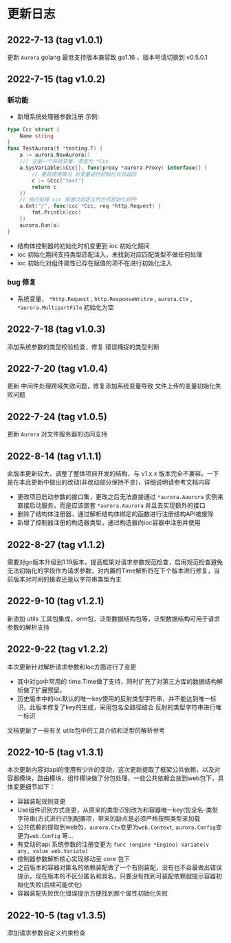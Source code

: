 # 更新日志

## 2022-7-13 (tag v1.0.1)
更新 `Aurora` golang 最低支持版本兼容致 go1.16 ，版本号请切换到 v0.5.0.1

## 2022-7-15 (tag v1.0.2)
### 新功能
- 新增系统处理器参数注册
  示例:
```go
type Ccc struct {
	Name string
}
func TestAurora(t *testing.T) {
	a := aurora.NewAurora()
	/// 注册一个系统变量，类型为 *Ccc
	a.SysVariable(&Ccc{}, func(proxy *aurora.Proxy) interface{} {
	    // 更具使用情况 对变量进行初始化并且返回
		c := &Ccc{"test"}
		return c
	})
	// 执行处理 ccc 是通过自定义的方式初始化好的
	a.Get("/", func(ccc *Ccc, req *http.Request) {
		fmt.Println(ccc)
	})
	aurora.Run(a)
} 
```

- 结构体控制器的初始化时机变更到 ioc 初始化期间
- ioc 初始化期间支持类型匹配注入，未找到对应匹配类型不做任何处理
- ioc 初始化对组件属性已存在赋值的项不在进行初始化注入

### bug 修复
- 系统变量， `*http.Request` , `http.ResponseWritre` , `aurora.Ctx` , `*aurora.MultipartFile` 初始化为空

## 2022-7-18 (tag v1.0.3)
添加系统参数的类型校验检查，修复 错误捕捉的类型判断

## 2022-7-20 (tag v1.0.4)
更新 中间件处理跨域失效问题，修复添加系统变量导致 文件上传的变量初始化失败问题

## 2022-7-24 (tag v1.0.5)
更新 `Aurora` 对文件服务器的访问支持

## 2022-8-14 (tag v1.1.1)
此版本更新较大，调整了整体项目开发的结构，与 v1.x.x 版本完全不兼容。一下是在本此更新中做出的改动(非改动部分保持不变)，详细说明请参考文档内容

- 更改项目启动参数的接口集，更改之后无法直接通过 `*aurora.Aaurora` 实例来直接启动服务，而是应该嵌套 `*aurora.Aaurora` 并且去实现额外的接口
- 删除了结构体注册器，通过解析结构体绑定的函数进行注册结构API被废除
- 新增了控制器注册的构造器类型，通过构造器向ioc容器中注册并使用

## 2022-8-27 (tag v1.1.2)
需要对go版本升级到1.19版本，提高框架对请求参数规范检查，启用规范检查避免无法初始化的字段作为请求参数，对内置的Time解析将在下个版本进行修复，当前版本对时间的接收还是以字符串类型为主

## 2022-9-10 (tag v1.2.1)
新添加 utils 工具包集成，orm包，泛型数据结构包等，泛型数据结构可用于请求参数的解析支持

## 2022-9-22 (tag v1.2.2)
本次更新针对解析请求参数和Ioc方面进行了变更
- 其中对go中常用的 time.Time做了支持，同时扩充了对第三方库的数据结构解析做了扩展预留。
- 历史版本中的ioc默认的唯一key使用的反射类型字符串，并不能达到唯一标识，此版本修复了key的生成，采用包名全路径结合 反射的类型字符串进行唯一标识

文档更新了一些有关 utils包中的工具介绍和泛型的解析参考

## 2022-10-5 (tag v1.3.1)
本次更新内容对api的使用有少许的变动，这次更新提取了框架公共依赖，以及对容器模块，路由模块，组件模块做了分包处理，一些公共依赖会放到web包下，具体变更细节如下：
- 容器装配规则变更
- Use组件识别方式变更，从原来的类型识别改为和容器唯一key(包全名-类型字符串)方式进行识别配置项，带来的缺点是必须严格按照类型来加载
- 公共依赖的提取到web包，`aurora.Ctx`变更为`web.Context`, `aurora.Config`变更为`web.Config` 等...
- 有变动的api 系统参数的注册变更为 `func (engine *Engine) Variate(v any, value web.Variate)`
- 控制器参数解析核心实现移动至 core 包下
- 之前版本的容器对匿名的依赖装配做了一个有则装配，没有也不会最做出错误提示，现在版本的不区分匿名和具名，只要没有找到可装配依赖就提示容器初始化失败(后续可能优化)
- 容器装配失败优化错误提示方便找到那个属性初始化失败

## 2022-10-5 (tag v1.3.5)
添加请求参数自定义约束检查